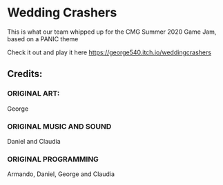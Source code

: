 # Wedding Crashers
This is what our team whipped up for the CMG Summer 2020 Game Jam, based on a PANIC theme

Check it out and play it here https://george540.itch.io/weddingcrashers

## Credits: 

### ORIGINAL ART:
George

### ORIGINAL MUSIC AND SOUND
Daniel and Claudia 

### ORIGINAL PROGRAMMING
Armando, Daniel, George and Claudia
